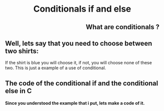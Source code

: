 <h1 align="center">Conditionals if and else</h1>
<h2 align="right">What are conditionals ? </h2> 
<h2> Well, lets say that you need to choose between two shirts:</h2> 
<div> If the shirt is blue you will choose it, if not, you will choose none of these two. This is just a example of a use of conditional.</div>

<h2>The code of the conditional if and the conditional else in C</h2>
<h4>Since you understood the example that i put, lets make a code of it.</h4>

